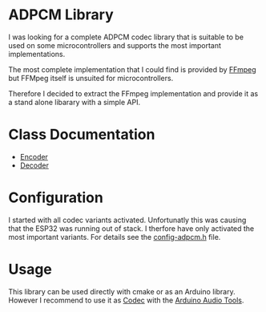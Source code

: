 # ADPCM Library

I was looking for a complete ADPCM codec library that is suitable to be used on some microcontrollers and supports the most important implementations.

The most complete implementation that I could find is provided by [FFmpeg](https://ffmpeg.org/) but FFMpeg itself is unsuited for microcontrollers.

Therefore I decided to extract the FFmpeg implementation and provide it as a stand alone libarary with a simple API.


# Class Documentation

- [Encoder](https://pschatzmann.github.io/adpcm/docs/html/classadpcm__ffmpeg_1_1ADPCMEncoder.html)
- [Decoder](https://pschatzmann.github.io/adpcm/docs/html/classadpcm__ffmpeg_1_1ADPCMDecoder.html)


# Configuration

I started with all codec variants activated. Unfortunatly this was causing that the ESP32 was running out of stack. I therfore have only activated the most important variants. For details see the [config-adpcm.h](https://github.com/pschatzmann/adpcm/blob/main/src/adpcm-ffmpeg/config-adpcm.h) file.

# Usage

This library can be used directly with cmake or as an Arduino library. However I recommend to use it as [Codec](https://github.com/pschatzmann/arduino-audio-tools/wiki/Encoding-and-Decoding-of-Audio) with the [Arduino Audio Tools](https://github.com/pschatzmann/arduino-audio-tools). 
